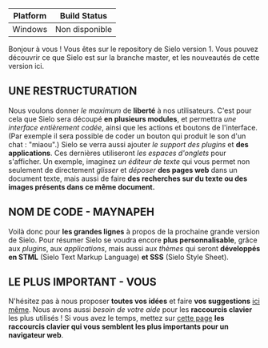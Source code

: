 
Platform | Build Status
------------ | -------------
Windows | Non disponible

Bonjour à vous ! Vous êtes sur le repository de Sielo version 1. Vous pouvez découvrir ce que Sielo est sur la branche master, et les nouveautés de cette version ici.

## UNE RESTRUCTURATION
Nous voulons donner *le maximum* de **liberté** à nos utilisateurs. C'est pour cela que Sielo sera découpé **en plusieurs modules**, et permettra *une interface entièrement codée*, ainsi que les actions et boutons de l'interface. (Par exemple il sera possible de coder un bouton qui produit le son d'un chat : "miaou".)
Sielo se verra aussi ajouter *le support des plugins* et **des applications**. Ces dernières utiliseront *les espaces d'onglets* pour s'afficher. Un exemple, imaginez *un éditeur de texte* qui vous permet non seulement de directement *glisser* et *déposer* **des pages web** dans un document texte, mais aussi de faire **des recherches sur du texte ou des images présents dans ce même document.**

## NOM DE CODE - MAYNAPEH
Voilà donc pour **les grandes lignes** à propos de la prochaine grande version de Sielo. Pour résumer Sielo se voudra encore **plus personnalisable**, grâce aux *plugins*, aux *applications*, mais aussi aux *thèmes* qui seront **développés en STML** (Sielo Text Markup Language) **et SSS** (Sielo Style Sheet).

## LE PLUS IMPORTANT - VOUS
N'hésitez pas à nous proposer **toutes vos idées** et faire **vos suggestions** [ici même](https://padlet.com/victordenis01/j82miccj6zpb). Nous avons aussi *besoin de votre aide* pour les **raccourcis clavier** les plus utilisés ! Si vous avez le temps, mettez sur [cette page](https://padlet.com/victordenis01/j82miccj6zpb) **les raccourcis clavier qui vous semblent les plus importants pour un navigateur web**.
